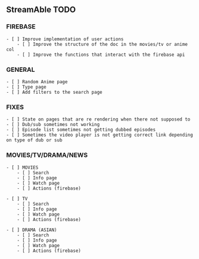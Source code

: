 ## StreamAble TODO

### FIREBASE

    - [ ] Improve implementation of user actions
        - [ ] Improve the structure of the doc in the movies/tv or anime col
        - [ ] Improve the functions that interact with the firebase api

### GENERAL

    - [ ] Random Anime page
    - [ ] Type page
    - [ ] Add filters to the search page

### FIXES

    - [ ] State on pages that are re rendering when there not supposed to
    - [ ] Dub/sub sometimes not working
    - [ ] Episode list sometimes not getting dubbed episodes
    - [ ] Sometimes the video player is not getting correct link depending on type of dub or sub

### MOVIES/TV/DRAMA/NEWS

    - [ ] MOVIES
        - [ ] Search
        - [ ] Info page
        - [ ] Watch page
        - [ ] Actions (firebase)

    - [ ] TV
        - [ ] Search
        - [ ] Info page
        - [ ] Watch page
        - [ ] Actions (firebase)

    - [ ] DRAMA (ASIAN)
        - [ ] Search
        - [ ] Info page
        - [ ] Watch page
        - [ ] Actions (firebase)
